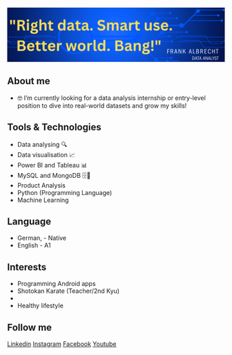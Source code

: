 ![banner](https://github.com/Watchkido/Frank_Albrecht-Data_Analyst/blob/main/TheRightAnalyst/img/my_data_analyst_frank_albrecht_banner.png)

## About me

- 🤓 I’m currently looking for a data analysis internship or entry-level position to dive into real-world datasets and grow my skills!

## Tools & Technologies

- Data analysing 🔍
- Data visualisation 📈
- Power BI and Tableau 📊
- MySQL and MongoDB 🗄️🧩
- Product Analysis
- Python (Programming Language)
- Machine Learning

## Language

- German, - Native
- English - A1

## Interests

- Programming Android apps
- Shotokan Karate (Teacher/2nd Kyu)
-
- Healthy lifestyle

## Follow me

[Linkedin](<(https://www.linkedin.com/in/frank-albrecht/)>)
[Instagram](https://www.instagram.c)
[Facebook](https://www.facebook.com/)
[Youtube](https://www.youtube.com/)
